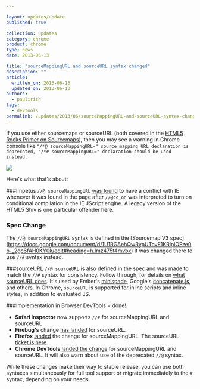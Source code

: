 ```yaml
---

layout: updates/update
published: true

collection: updates
category: chrome
product: chrome
type: news
date: 2013-06-13

title: "sourceMappingURL and sourceURL syntax changed"
description: ""
article:
  written_on: 2013-06-13
  updated_on: 2013-06-13
authors:
  - paulirish
tags:
  - devtools
permalink: /updates/2013/06/sourceMappingURL-and-sourceURL-syntax-changed.html
---
```

If you use either sourcemaps or sourceURL (both covered in the [HTML5 Rocks Primer on Sourcemaps](http://www.html5rocks.com/en/tutorials/developertools/sourcemaps/)), then you may see a warning in Chrome console like `"/*@ sourceMappingURL=" source mapping URL declaration is deprecated, "/*# sourceMappingURL=" declaration should be used instead.`

![](http://i.imgur.com/37clIgB.png)

Here's what that's about:

###Impetus
`//@ sourceMappingURL` [was found](http://bugs.jquery.com/ticket/13274) to have a conflict with IE whenever it was 
found in the page after `//@cc_on` was interpreted to turn on conditional 
compilation in the IE JScript engine. A legacy version of the HTML5 Shiv is one 
particular offender here.

### Spec Change
The `//@ sourceMappingURL` syntax is defined in the [Sourcemap V3 spec] (https://docs.google.com/document/d/1U1RGAehQwRypUTovF1KRlpiOFze0b-_2gc6fAH0KY0k/edit#heading=h.lmz475t4mvbx)
It was changed there to use `//#` syntax instead.

###sourceURL
`//@ sourceURL` is also defined in the spec and was made to match the `//#` syntax 
for consistency. Follow through, for details on 
[what sourceURL does](http://www.html5rocks.com/en/tutorials/developertools/sourcemaps/#toc-sourceurl). It's used by Ember's [minispade](https://github.com/wycats/minispade), Google's [concatenate.js](https://github.com/google/concatenate.js), and others. In Chrome, `sourceURL` is supported for inline scripts and inline styles, in addition to evaluated JS.

###Implementation in Browser DevTools = done!

* **Safari Inspector** now supports `//#` for sourceMappingURL and sourceURL
* **Firebug's** change [has 
  landed](https://github.com/firebug/firebug/commit/f14828954c4f9e07e8b86f9317713e774c9ad5d5) 
  for sourceURL.
* **Firefox** [landed](https://bugzilla.mozilla.org/show_bug.cgi?id=870361) the change for 
  sourceMappingURL. The sourceURL [ticket is 
  here](https://bugzilla.mozilla.org/show_bug.cgi?id=833744).
* **Chrome** **DevTools** [landed the 
  change](https://codereview.chromium.org/15832007) for sourceMappingURL and 
  sourceURL. It will also warn about use of the deprecated `//@` syntax.

While these changes make their way to stable release, you can use both syntaxes simultaneously for full tool support or migrate immediately to the `#` syntax, depending on your needs.